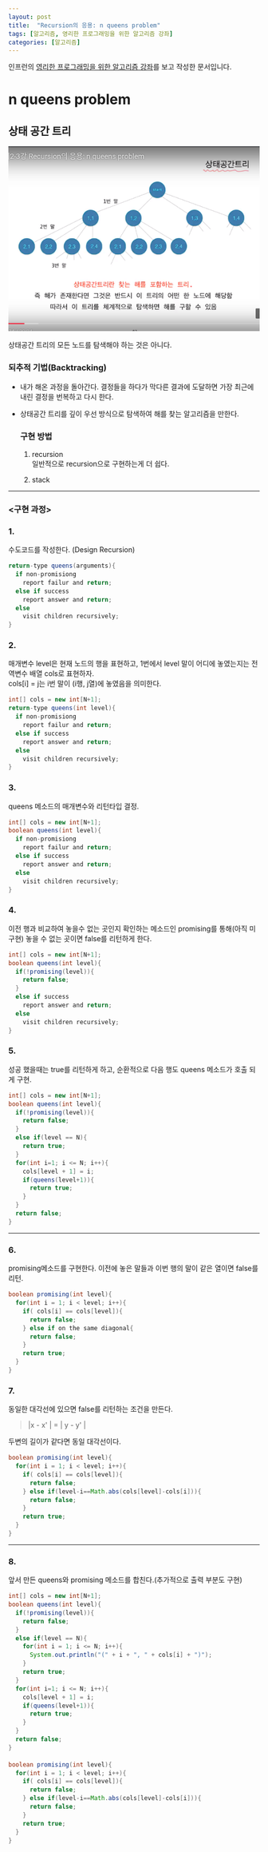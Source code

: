 ```yaml
---
layout: post
title:  "Recursion의 응용: n queens problem"
tags: [알고리즘, 영리한 프로그래밍을 위한 알고리즘 강좌]
categories: [알고리즘]
---
```


인프런의 [영리한 프로그래밍을 위한 알고리즘 강좌](https://www.inflearn.com/course/%EC%95%8C%EA%B3%A0%EB%A6%AC%EC%A6%98-%EA%B0%95%EC%A2%8C/)를 보고 작성한 문서입니다.

n queens problem
==================


상태 공간 트리
------------

![상태공간트리](/images/algorithm/상태공간트리.png)

상태공간 트리의 모든 노드를 탐색해야 하는 것은 아니다.

### 되추적 기법(Backtracking)  

- 내가 해온 과정을 돌아간다. 결정들을 하다가 막다른 결과에 도달하면 가장 최근에 내린 결정을 번복하고 다시 한다.

- 상태공간 트리를 깊이 우선 방식으로 탐색하여 해를 찾는 알고리즘을 만한다.

  ### 구현 방법  

  1. recursion  
    일반적으로 recursion으로 구현하는게 더 쉽다.  

  2. stack  

---

### \<구현 과정>

### 1.  

수도코드를 작성한다. (Design Recursion)  

```java
return-type queens(arguments){
  if non-promisiong
    report failur and return;
  else if success
    report answer and return;
  else
    visit children recursively;
}

```

### 2.   

매개변수 level은 현재 노드의 행을 표현하고, 1번에서 level 말이 어디에 놓였는지는 전역변수 배열 cols로 표현하자.  
cols[i] = j는 i번 말이 (i행, j열)에 놓였음을 의미한다.  

```java
int[] cols = new int[N+1];
return-type queens(int level){
  if non-promisiong
    report failur and return;
  else if success
    report answer and return;
  else
    visit children recursively;
}
```  

### 3.  

queens 메소드의 매개변수와 리턴타입 결정.  

```java
int[] cols = new int[N+1];
boolean queens(int level){
  if non-promisiong
    report failur and return;
  else if success
    report answer and return;
  else
    visit children recursively;
}
```

### 4.  

이전 행과 비교하여 놓을수 없는 곳인지 확인하는 메소드인 promising를 통해(아직 미구현) 놓을 수 없는 곳이면 false를 리턴하게 한다.

```java
int[] cols = new int[N+1];
boolean queens(int level){
  if(!promising(level)){
    return false;
  }
  else if success
    report answer and return;
  else
    visit children recursively;
}
```

### 5.  

성공 했을때는 true를 리턴하게 하고, 순환적으로 다음 행도 queens 메소드가 호출 되게 구현.  

```java
int[] cols = new int[N+1];
boolean queens(int level){
  if(!promising(level)){
    return false;
  }
  else if(level == N){
    return true;
  }
  for(int i=1; i <= N; i++){
    cols[level + 1] = i;
    if(queens(level+1)){
      return true;
    }
  }
  return false;
}
```

---  

### 6.

promising메소드를 구현한다. 이전에 놓은 말들과 이번 행의 말이 같은 열이면 false를 리턴.

```java
boolean promising(int level){
  for(int i = 1; i < level; i++){
    if( cols[i] == cols[level]){
      return false;
    } else if on the same diagonal{
      return false;
    }
    return true;
  }
}
```

### 7.  

동일한 대각선에 있으면 false를 리턴하는 조건을 만든다.  

> \|x - x' \| = \| y - y' \|  

두변의 길이가 같다면 동일 대각선이다.  

```java
boolean promising(int level){
  for(int i = 1; i < level; i++){
    if( cols[i] == cols[level]){
      return false;
    } else if(level-i==Math.abs(cols[level]-cols[i])){
      return false;
    }
    return true;
  }
}
```

---  

### 8.

앞서 만든 queens와 promising 메소드를 합친다.(추가적으로 출력 부분도 구현)  

```java
int[] cols = new int[N+1];
boolean queens(int level){
  if(!promising(level)){
    return false;
  }
  else if(level == N){
    for(int i = 1; i <= N; i++){
      System.out.println("(" + i + ", " + cols[i] + ")");
    }
    return true;
  }
  for(int i=1; i <= N; i++){
    cols[level + 1] = i;
    if(queens(level+1)){
      return true;
    }
  }
  return false;
}

boolean promising(int level){
  for(int i = 1; i < level; i++){
    if( cols[i] == cols[level]){
      return false;
    } else if(level-i==Math.abs(cols[level]-cols[i])){
      return false;
    }
    return true;
  }
}
```
